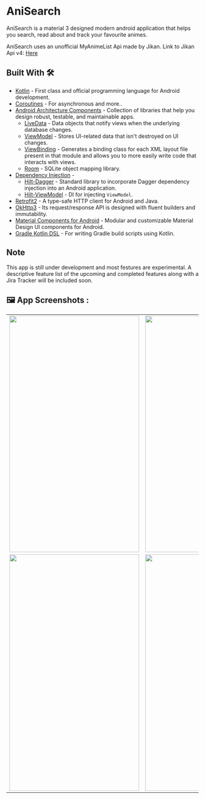 # AniSearch

AniSearch is a material 3 designed modern android application that helps you search, read about and track your favourite animes.

AniSearch uses an unofficial MyAnimeList Api made by Jikan.
Link to Jikan Api v4: [Here](https://docs.api.jikan.moe/#section/Information)

## Built With 🛠
- [Kotlin](https://kotlinlang.org/) - First class and official programming language for Android development.
- [Coroutines](https://kotlinlang.org/docs/reference/coroutines-overview.html) - For asynchronous and more..
- [Android Architecture Components](https://developer.android.com/topic/libraries/architecture) - Collection of libraries that help you design robust, testable, and maintainable apps.
  - [LiveData](https://developer.android.com/topic/libraries/architecture/livedata) - Data objects that notify views when the underlying database changes.
  - [ViewModel](https://developer.android.com/topic/libraries/architecture/viewmodel) - Stores UI-related data that isn't destroyed on UI changes. 
  - [ViewBinding](https://developer.android.com/topic/libraries/view-binding) - Generates a binding class for each XML layout file present in that module and allows you to more easily write code that interacts with views.
  - [Room](https://developer.android.com/topic/libraries/architecture/room) - SQLite object mapping library.
- [Dependency Injection](https://developer.android.com/training/dependency-injection) - 
  - [Hilt-Dagger](https://dagger.dev/hilt/) - Standard library to incorporate Dagger dependency injection into an Android application.
  - [Hilt-ViewModel](https://developer.android.com/training/dependency-injection/hilt-jetpack) - DI for injecting `ViewModel`.
- [Retrofit2](https://square.github.io/retrofit/) - A type-safe HTTP client for Android and Java.
- [OkHttp3](https://square.github.io/okhttp/) - Its request/response API is designed with fluent builders and immutability.
- [Material Components for Android](https://github.com/material-components/material-components-android) - Modular and customizable Material Design UI components for Android.
- [Gradle Kotlin DSL](https://docs.gradle.org/current/userguide/kotlin_dsl.html) - For writing Gradle build scripts using Kotlin.


## Note

This app is still under development and most festures are experimental. A descriptive feature list of the upcoming and completed features along with a Jira Tracker will be included soon.


<p><h2><a id="index8"></a>🖼 App Screenshots :</h2></p>
<table>
  <tr>
     <td><img src="https://user-images.githubusercontent.com/77199373/206863238-8755c561-9a3c-4051-addb-a02a0ce5602e.jpg" width=340 height=620></td>
    <td><img src="https://user-images.githubusercontent.com/77199373/206803824-219c9b4d-2369-4ef0-97f0-253a06ec9eef.jpg" width=340 height=620></td>
     <td><img src="https://user-images.githubusercontent.com/77199373/206803831-1df6129a-9562-4c8a-9438-b3db4666f5e1.jpg" width=340 height=620></td>
  </tr>
  <tr>
     <td><img src="https://user-images.githubusercontent.com/77199373/206803837-a1b07ca0-b6f5-4172-b477-3f285868a12c.jpg" width=340 height=620></td>
    <td><img src="https://user-images.githubusercontent.com/77199373/206803844-b3a55096-05d5-4f9c-a9d3-42d9c709b723.jpg" width=340 height=620></td>
    <td><img src="https://user-images.githubusercontent.com/77199373/206803851-9fca841c-a6bc-4fe7-917b-a98d6fb72d97.jpg" width=340 height=620></td>
  
 </tr>
</table>
